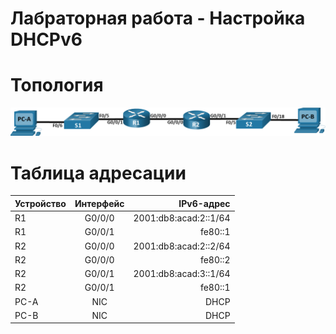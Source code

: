# Лабраторная работа - Настройка DHCPv6 

# Топология

![Image alt](https://github.com/giendo152/network-basic/blob/main/practice/pra8/1.png)

# Таблица адресации

| Устройство | Интерфейс	| IPv6-адрес	| 
| ---------------- |:------------------:| -----------------:|
| R1               |	G0/0/0	| 2001:db8:acad:2::1/64 |	
| R1               |	G0/0/1	| fe80::1 |	
| R2               |	G0/0/0	| 2001:db8:acad:2::2/64 |	
| R2               |	G0/0/0	| fe80::2 |	
| R2               |	G0/0/1	| 2001:db8:acad:3::1/64 |
| R2               |	G0/0/1	| fe80::1 |
| PC-A              |	NIC	| DHCP |	
| PC-B              |	NIC	| DHCP |	
